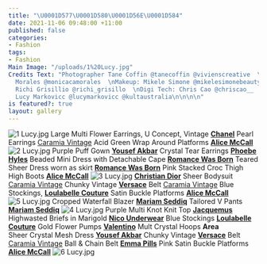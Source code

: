 ```yaml
---
title: "\U0001D577\U0001D580\U0001D56E\U0001D584"
date: 2021-11-06 09:48:00 +11:00
published: false
categories:
- Fashion
tags:
- Fashion
Main Image: "/uploads/1%20Lucy.jpg"
Credits Text: "Photographer Tane Coffin @tanecoffin @vivienscreative  \nStylist: Monica
  Morales @monicacamorales  \nMakeup: Mikele Simone @mikelesimonebeauty @dlm_au  \nHair:
  Richi Grisillio @richi_grisillo  \nDigi Tech: Chris Cao @chriscao__  \n\n\nModel:
  Lucy Markovicc @lucymarkovicc @kultaustralia\n\n\n\n"
is featured?: true
layout: gallery
---
```


![1 Lucy.jpg](/uploads/1%20Lucy.jpg)
Large Multi Flower Earrings, U Concept,
Vintage [**Chanel**](https://www.instagram.com/chanelofficial/?hl=en) Pearl Earrings [Caramia Vintage](https://www.instagram.com/caramiavintage/)
Acid Green Wrap Around Platforms [**Alice McCall**](https://www.instagram.com/alicemccallptyltd/)
![2 Lucy.jpg](/uploads/2%20Lucy.jpg)
Purple Puff Gown [**Yousef Akbar**](https://www.instagram.com/yousefakbarofficial/)
Crystal Tear Earrings [**Phoebe Hyles**](https://www.instagram.com/phoebehyles/) 
Beaded Mini Dress with Detachable Cape [**Romance Was Born**](https://www.instagram.com/romancewasborn/?hl=en)
Teared Sheer Dress worn as skirt [**Romance Was Born**](https://www.instagram.com/romancewasborn/?hl=en)
Pink Stacked Croc Thigh High Boots [**Alice McCall**](https://www.instagram.com/alicemccallptyltd/)
![3 Lucy.jpg](/uploads/3%20Lucy.jpg)
[**Christian Dior**](https://www.instagram.com/dior/#) Sheer Bodysuit [Caramia Vintage](https://www.instagram.com/caramiavintage/)
Chunky Vintage [**Versace**](https://www.instagram.com/versace/) Belt [Caramia Vintage](https://www.instagram.com/caramiavintage/)
Blue Stockings, [**Loulabelle Couture**](https://www.instagram.com/loulabellecouture/)
Satin Buckle Platforms [**Alice McCall**](https://www.instagram.com/alicemccallptyltd/)
![5 Lucy.jpg](/uploads/5%20Lucy.jpg)
Cropped Waterfall Blazer [**Mariam Seddiq**](https://www.instagram.com/mariamseddiq/)
Tailored V Pants [**Mariam Seddiq**](https://www.instagram.com/mariamseddiq/)
![4 Lucy.jpg](/uploads/4%20Lucy.jpg)
Purple Multi Knot Knit Top [**Jacquemus**](https://www.instagram.com/jacquemus/)
Highwasted Briefs in Marigold [**Nico Underwear**](https://www.instagram.com/nicounderwear/)
Blue Stockings [**Loulabelle Couture**](https://www.instagram.com/loulabellecouture/)
Gold Flower Pumps [**Valentino**](https://www.instagram.com/maisonvalentino/)
Mult Crystal Hoops **Area**  
Sheer Crystal Mesh Dress [**Yousef Akbar**](https://www.instagram.com/yousefakbarofficial/)
Chunky Vintage [**Versace**](https://www.instagram.com/versace/) Belt [Caramia Vintage](https://www.instagram.com/caramiavintage/)
Ball & Chain Belt [**Emma Pills**](https://shopemmapills.com/)
Pink Satin Buckle Platforms [**Alice McCall**](https://www.instagram.com/alicemccallptyltd/)
![6 Lucy.jpg](/uploads/6%20Lucy.jpg)

